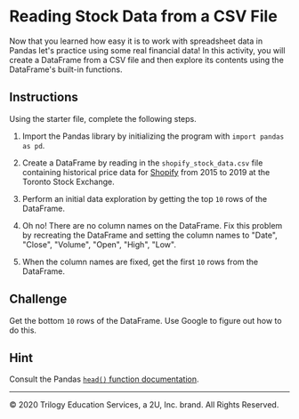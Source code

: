 # Reading Stock Data from a CSV File

Now that you learned how easy it is to work with spreadsheet data in Pandas let's practice using some real financial data! In this activity, you will create a DataFrame from a CSV file and then explore its contents using the DataFrame's built-in functions.

## Instructions

Using the starter file, complete the following steps.

1. Import the Pandas library by initializing the program with `import pandas as pd`.

2. Create a DataFrame by reading in the `shopify_stock_data.csv` file containing historical price data for [Shopify](https://www.shopify.com/) from 2015 to 2019 at the Toronto Stock Exchange.

3. Perform an initial data exploration by getting the top `10` rows of the DataFrame.

4. Oh no! There are no column names on the DataFrame. Fix this problem by recreating the DataFrame and setting the column names to "Date", "Close", "Volume", "Open", "High", "Low".

5. When the column names are fixed, get the first `10` rows from the DataFrame.

## Challenge

Get the bottom `10` rows of the DataFrame. Use Google to figure out how to do this.

## Hint

Consult the Pandas [`head()` function documentation](https://pandas.pydata.org/pandas-docs/stable/reference/api/pandas.DataFrame.head.html).

---

© 2020 Trilogy Education Services, a 2U, Inc. brand. All Rights Reserved.
